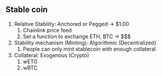 ## Stable coin

1. Relative Stability: Anchored or Pegged -> $1.00
   1. Chainlink price feed
   2. Set a function to exchange ETH, BTC -> $$$
2. Stability mechanism (Minting): Algorithmic (Decentralized)
   1. People can only mint stablecoin with enough collateral
3. Collateral: Exogenous (Crypto)
   1. wETG
   2. wBTC
